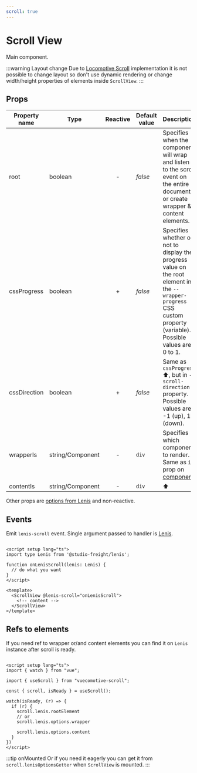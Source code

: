 ```yaml
---
scroll: true
---
```


# Scroll View

Main component. 

:::warning Layout change
Due to [Locomotive Scroll](https://scroll.locomotive.ca/docs) implementation it is not possible to change layout
so don't use dynamic rendering or change width/height properties of elements inside `ScrollView`.
:::

## Props

| Property name | Type             | Reactive | Default value | Description                                                                                                                                                        |
|---------------|------------------|:--------:|---------------|--------------------------------------------------------------------------------------------------------------------------------------------------------------------|
| root          | boolean          |    -     | *false*       | Specifies when the component will wrap and listen to the scroll event on the entire document or create wrapper & content elements.                                 |
| cssProgress   | boolean          |    +     | *false*       | Specifies whether or not to display the progress value on the root element in the `--wrapper-progress` CSS custom property (variable). Possible values are 0 to 1. |
| cssDirection  | boolean          |    +     | *false*       | Same as `cssProgress` ⬆️, but in `--scroll-direction` property. Possible values are -1 (up), 1 (down).                                                             |
| wrapperIs     | string/Component |    -     | `div`         | Specifies which component to render. Same as `is` prop on [component](https://vuejs.org/api/built-in-special-elements.html#component).                             |
| contentIs     | string/Component |    -     | `div`         | ⬆️                                                                                                                                                                 |

Other props are [options from Lenis](https://scroll.locomotive.ca/docs/#/options?id=lenisoptions) and non-reactive.

## Events

Emit `lenis-scroll` event. Single argument passed to handler
is [Lenis](https://github.com/studio-freight/lenis/blob/main/dist/types/index.d.ts).

```vue {2,4-6,10}

<script setup lang="ts">
import type Lenis from '@studio-freight/lenis';

function onLenisScroll(lenis: Lenis) {
  // do what you want  
}
</script>

<template>
  <ScrollView @lenis-scroll="onLenisScroll">
    <!-- content -->
  </ScrollView>
</template>
```

## Refs to elements

If you need ref to wrapper or/and content elements you can find it on `Lenis` instance after scroll is ready.

```vue {10-14}

<script setup lang="ts">
import { watch } from "vue";

import { useScroll } from "vuecomotive-scroll";

const { scroll, isReady } = useScroll();

watch(isReady, (r) => {
  if (r) {
    scroll.lenis.rootElement
    // or
    scroll.lenis.options.wrapper

    scroll.lenis.options.content
  }
})
</script>
```

:::tip onMounted
Or if you need it eagerly you can get it from `scroll.lenisOptionsGetter` when `ScrollView` is mounted.
:::
